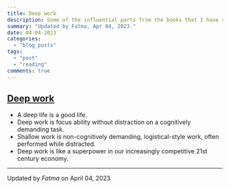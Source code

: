 ```yaml
---
title: Deep work
description: Some of the influential parts from the books that I have read.
summary: "Updated by Fatma, Apr 04, 2023."
date: 04-04-2023
categories:
  - "blog_posts"
tags:
  - "post"
  - "reading"
comments: true
---
```

## [Deep work](https://www.calnewport.com/books/deep-work)

- A deep life is a good life.
- Deep work is focus ability without distraction on a cognitively demanding task.
- Shallow work is non-cognitively demanding, logistical-style work, often performed while distracted.
- Deep work is like a superpower in our increasingly competitive 21st century economy.

---

Updated by _Fatma_ on April 04, 2023
